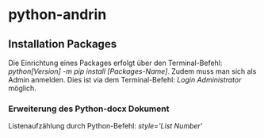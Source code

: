 # python-andrin
## Installation Packages
Die Einrichtung eines Packages erfolgt über den Terminal-Befehl: _python[Version] -m pip install [Packages-Name]_. Zudem muss man sich als Admin anmelden. Dies ist via dem Terminal-Befehl: _Login Administrator_ möglich. 
### Erweiterung des Python-docx Dokument
Listenaufzählung durch Python-Befehl: _style='List Number'_
